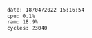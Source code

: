 

                date: 18/04/2022 15:16:54
                cpu: 0.1%
                ram: 18.9%
                cycles: 23040

                         